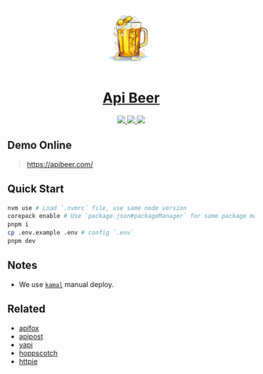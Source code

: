 <p align="center">
  <a href="https://apibeer.com/">
    <picture>
      <img src="./public/logo_180x180.png" height="128">
    </picture>
    <h1 align="center">Api Beer</h1>
  </a>
</p>

<p align="center">
  <a aria-label="Node.js Badge" href="https://nodejs.org">
    <img src="https://img.shields.io/badge/Node.js-v18-black">
  </a>
  <a aria-label="PNPM Badge" href="https://pnpm.io">
    <img src="https://img.shields.io/badge/package_manager-pnpm-black">
  </a>
  <a aria-label="Code Style" href="https://github.com/antfu/eslint-config">
    <img src="https://antfu.me/badge-code-style.svg">
  </a>
</p>

## Demo Online

> <https://apibeer.com/>

## Quick Start

```bash
nvm use # Load `.nvmrc` file, use same node version
corepack enable # Use `package.json#packageManager` for same package manager, refs: https://nodejs.org/api/corepack.html
pnpm i
cp .env.example .env # config `.env`
pnpm dev
```

## Notes

- We use [`kamal`](https://kamal-deploy.org/) manual deploy.

## Related

- [apifox](https://apifox.com/)
- [apipost](https://www.apipost.cn/)
- [yapi](https://github.com/YMFE/yapi)
- [hoppscotch](https://github.com/hoppscotch/hoppscotch)
- [httpie](https://httpie.io/)
